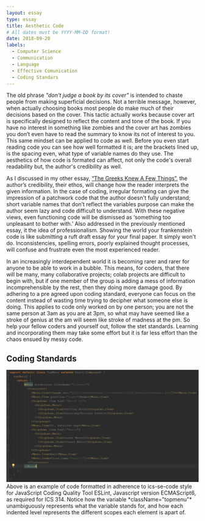 ```yaml
---
layout: essay
type: essay
title: Aesthetic Code
# All dates must be YYYY-MM-DD format!
date: 2018-09-20
labels:
  - Computer Science
  - Communication
  - Language
  - Effective Comunication
  - Coding Standars
---
```


The old phrase *"don't judge a book by its cover"* is intended to chaste people from making superficial decisions. Not a terrible message, however, when actually choosing books most people do make much of their decisions based on the cover. This tactic actually works because cover art is specifically designed to reflect the content and tone of the book. If you have no interest in something like zombies and the cover art has zombies you don’t even have to read the summary to know its not of interest to you. This same mindset can be applied to code as well. Before you even start reading code you can see how well formatted it is; are the brackets lined up, is the spacing even, what type of variable names do they use. The aesthetics of how code is formated can affect, not only the code's overall readability but, the author's credibility as well. 

As I discussed in my other essay, [“The Greeks Knew A Few Things”](https://neezcha.github.io/essays/semantics.html), the author’s credibility, their ethos, will change how the reader interprets the given information. In the case of coding, irregular formating can give the impression of a patchwork code that the author doesn't fully understand; short variable names that don’t reflect the variables purpose can make the author seem lazy and code difficult to understand. With these negative views, even functioning code will be dismissed as ‘something too unpleasant to bother with.’  Also addressed in the previously mentioned essay, it the idea of professionalism. Showing the world your frankenstein code is like submitting a ruft draft essay for your final paper. It simply won't do. Inconsistencies, spelling errors,  poorly explained thought processes, will confuse and frustrate even the most experienced reader. 
	
In an increasingly interdependent world it is becoming rarer and rarer for anyone to be able to work in a bubble. This means, for coders, that there will be many, many collaborative projects; colab projects are difficult to begin with, but if one member of the group is adding a mess of information incomprehensible by the rest, then they doing more damage good. By adhering to a pre agreed upon coding standard, everyone can focus on the content instead of wasting time trying to decipher what someone else is doing. This applies to code only worked on by one person; you are not the same person at 3am as you are at 3pm, so what may have seemed like a stroke of genius at the am will seem like stroke of madness at the pm. So help your fellow coders and yourself out, follow the stet standards. Learning and incorporating them may take some effort but it is far less effort than the chaos ensued by messy code. 

## Coding Standards 

<img class="ui rounded image" src="../images/WOD-codingStandards.png">
Above is an example of code formatted in adherence to ics-se-code style for JavaScript Coding Quality Tool ESLint, Javascript version ECMAScript6, as required for ICS 314. Notice how the variable *className="topmenu"* unambiguously represents what the variable stands for, and how each indented level represents the different scopes each element is apart of. 
